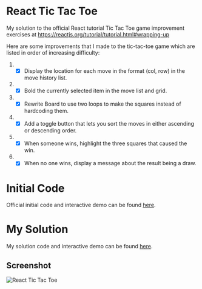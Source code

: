 # React Tic Tac Toe
My solution to the official React tutorial Tic Tac Toe game improvement exercises at https://reactjs.org/tutorial/tutorial.html#wrapping-up

Here are some improvements that I made to the tic-tac-toe game which are listed in order of increasing difficulty:

1. - [x] Display the location for each move in the format (col, row) in the move history list.
1. - [x] Bold the currently selected item in the move list and grid.
1. - [x] Rewrite Board to use two loops to make the squares instead of hardcoding them.
1. - [x] Add a toggle button that lets you sort the moves in either ascending or descending order.
1. - [x] When someone wins, highlight the three squares that caused the win.
1. - [x] When no one wins, display a message about the result being a draw.

# Initial Code
Official initial code and interactive demo can be found [here](https://codepen.io/gaearon/pen/gWWZgR?editors=0010).

# My Solution
My solution code and interactive demo can be found [here](https://codepen.io/DaveWork26/pen/XWWmQLm?editors=0010).

## Screenshot

![React Tic Tac Toe](./../Screenshots/ReactTicTacToe.JPG?raw=true "React Tic Tac Toe")

